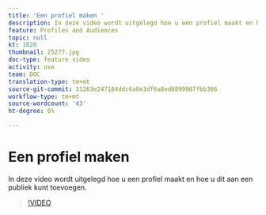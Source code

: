 ```yaml
---
title: 'Een profiel maken '
description: In deze video wordt uitgelegd hoe u een profiel maakt en hoe u dit aan een publiek in Adobe Campaign Standard (ACS) toevoegt
feature: Profiles and Audiences
topic: null
kt: 1820
thumbnail: 25277.jpg
doc-type: feature video
activity: use
team: DOC
translation-type: tm+mt
source-git-commit: 11263e247184ddc6a8e3df6a8ed0899907fbb366
workflow-type: tm+mt
source-wordcount: '43'
ht-degree: 6%

---
```



# Een profiel maken

In deze video wordt uitgelegd hoe u een profiel maakt en hoe u dit aan een publiek kunt toevoegen.

>[!VIDEO](https://video.tv.adobe.com/v/25277/?quality=12)
